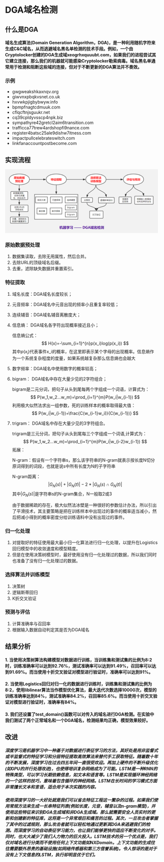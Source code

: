 # DGA域名检测

## 什么是DGA

#### 域名生成算法(Domain Generation Algorithm，DGA)，是一种利用随机字符来生成C&C域名，从而逃避域名黑名单检测的技术手段。例如，一个由Cryptolocker创建的DGA生成域xeogrhxquuubt.com，如果我们的进程尝试其它建立连接，那么我们的机器就可能感染Cryptolocker勒索病毒。域名黑名单通常用于检测和阻断这些域的连接，但对于不断更新的DGA算法并不奏效。 



### 示例
- gwgweakshkaxnqv.org
- giwvnxpbqkvsnet.co.uk
- hxvwkpjigbybwyw.info
- bpmpfnagtcdmuuk.com
- cflqcftnjsguukr.net
- cq39cpldyvsscp4npk.biz
- sympathyre42gretcl2aim6transition.com
- trafficca77trew4ardshopfi9nance.com
- register4batsc25ale9dishw7itness.com
- impactpullcelebrateswitch.com
- linkfanaccountpostbecome.com



## 实现流程
![avatar](./Screen/dga.png)



### 原始数据预处理

1. 数据集读取，去除无用属性，然后合并。
1. 去除URL的顶级域名后缀。
1. 去重，滤除缺失数据并重置索引。


### 特征提取

1. 域名长度：DGA域名长度较长；

1. 元音频率：DGA域名中元音出现的频率小且重复率较低；

1. 连续辅音：DGA域名辅音离散度大；

1. 信息熵： DGA域名各字符出现概率接近且小；

   信息熵公式：
   $$
   H(x)=-\sum_{i=1}^{n}p(x_i)log(p(x_i))
   $$
   其中$p(x_i)$代表事件x_i的概率，在这里即表示某个字母的出现概率。信息熵作为一个系统复杂程度的度量，如果系统越复杂那么信息熵也会越大

1. 数字频率：DGA域名中使用数字的概率较高；

1. bigram： DGA域名中存在大量少见的2字符组合；

   bigram是二元分词，把句子从头到尾每两个字组成一个词语，计算式为：
   $$
   P(w_1,w_2...w_m)=\prod_{i=1}^{m}P(w_i|w_{i-1})
   $$
   利用极大似然法求出一组参数，死的训练样本的概率取得最大值：
   $$
   P(w_i|w_{i-1})=\frac{C(w_{i-1}w_i)}{C(w_{i-1})}
   $$
   

1. trigram： DGA域名中存在大量少见的3字符组合。

   trigram是三元分词，把句子从头到尾每三个字组成一个词语,计算式为：
   $$
   P(w_1,w_2...w_m)=\prod_{i=1}^{m}P(w_i|w_{i-2}w_{i-1})
   $$
   拓展：

   N-gram：假设有一个字符串s，那么该字符串的N-gram就表示按长度N切分原词得到的词段，也就是说s中所有长度为N的子字符串

   N-gram距离：
   $$
   |G_{N}(s)|+|G_{N}(t)|-2*|G_N(s)∩G_N(t)|
   $$
   其中$|G_N(s)|$是字符串s的N-gram集合，N一般取2或3

   由于数据稀疏的存在，极大似然法冰壁是一种很好的参数估计办法，所以引出了平滑技术，其主要策略是把在训练样本中出现过的事件的概率适当减小，然后把减小得到的概率密度分给训练语料中没有出现过的事件。

### 归一化处理


1. 对提取好的特征使用最大最小归一化算法进行归一化处理，以提升在Logistics回归模型中的收敛速度和模型精度。
2. 但是在使用决策树模型时，最好使用没有归一化处理过的数据，所以我们同时也准备了没有归一化处理过的数据。

### 选择算法并训练模型

1. 决策树
1. 逻辑斯蒂回归
1. K折交叉验证



### 预测与评估

1. 计算准确率与召回率
1. 根据输入数据自动判定其是否为DGA域名

## 结果分析

#### 1. 当使用决策树算法构建模型对数据进行训练，当训练集和测试集的比例为8:2时，训练准确率可以达到92.76%，测试准确率可以达到91.49%，召回率可以达到91.69%。而当使用十折交叉验证对模型进行验证时，准确率可以达到91%。

#### 2. 当使用Logistics回归对归一化的数据进行训练时，训练集和测试集的比例为8:2，使用liblinear算法当作模型优化算法，最大迭代次数选择10000次，模型的训练准确率达到84%，测试准确率84.2%，召回率85.6%。而当使用十折交叉验证对模型进行验证时，准确率有84%。

#### 3. 我们还设置了test_domain()函数可以对传入的域名进行DGA检测。在实验中我们测试了两个正常域名和一个DGA域名，检测结果均正确，模型效果较好。

## 改进

##### 深度学习是机器学习中一种基于对数据进行表征学习的方法，其好处是用非监督式或半监督式的特征学习和分层特征提取高效算法来替代手工获取特征。随着数十年的不断发展，深度学习在过去四五年间一直很受欢迎。再加上硬件的不断升级优化(如GPU的并行处理改进)，也使得培训复杂网络成为了可能。LSTM是一种RNN的特殊类型，可以学习长期依赖信息，如文本和语言等。LSTM是实现循环神经网络的一个这样的技巧，意味着包含循环的神经网络。LSTM在长时间的学习模式方面非常擅长文本和言语，适合用于本次实践的内容。

##### 使用深度学习的一大好处就是我们可以省去特征工程这一繁杂的过程。如果我们使用常规方法来生成一长串特征列表(例如长度，元音，辅音以及n-gram模型)，并使用这些特征来识别DGA生成域和非DGA生成域。那么就需要安全人员实时的更新和创建新的特征库，这将是一个异常艰巨和痛苦的过程。其次，一旦攻击者掌握了其中的过滤规则，那么攻击者就可以轻松地通过更新其DGA来逃避我们的检测。而深度学习的自动表征学习能力，也让我们能够更快的适应不断变化的对手。同时，也大大减少了我们人力物力的巨大投入。LSTM技术的另一个优点是，我们仅对域名进行分类而不使用任何上下文功能如NXDomain。上下文功能的生成往往需要额外昂贵的基础设施(如网络传感器和第三方信誉系统)。令人惊讶的是对于没有上下文信息的LSTM，执行却明显优于它们。 